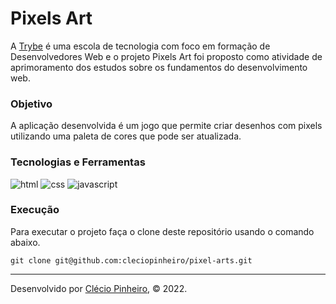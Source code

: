 # Pixels Art

A [Trybe](https://www.betrybe.com/) é uma escola de tecnologia com foco em formação de Desenvolvedores Web e o projeto Pixels Art foi proposto como atividade de aprimoramento dos estudos sobre os fundamentos do desenvolvimento web.

### Objetivo

A aplicação desenvolvida é um jogo que permite criar desenhos com pixels utilizando uma paleta de cores que pode ser atualizada.

### Tecnologias e Ferramentas

<div>
    <img src="https://img.shields.io/badge/HTML5-E34F26?style=for-the-badge&logo=html5&logoColor=white" alt="html" />
    <img src="https://img.shields.io/badge/CSS3-1572B6?style=for-the-badge&logo=css3&logoColor=white" alt="css" />
    <img src="https://img.shields.io/badge/JavaScript-F7DF1E?style=for-the-badge&logo=javascript&logoColor=black" alt="javascript" />
</div>

### Execução

Para executar o projeto faça o clone deste repositório usando o comando abaixo.

    git clone git@github.com:cleciopinheiro/pixel-arts.git
---
 
Desenvolvido por [Clécio Pinheiro](https://www.linkedin.com/in/cleciopinheirodev), © 2022.
